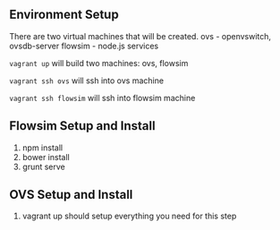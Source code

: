 Environment Setup
-----------------
There are two virtual machines that will be created.
ovs - openvswitch, ovsdb-server
flowsim - node.js services

```vagrant up``` will build two machines: ovs, flowsim

```vagrant ssh ovs``` will ssh into ovs machine

```vagrant ssh flowsim``` will ssh into flowsim machine


Flowsim Setup and Install
-------------------------

1. npm install
2. bower install
3. grunt serve


OVS Setup and Install
---------------------

1) vagrant up should setup everything you need for this step
